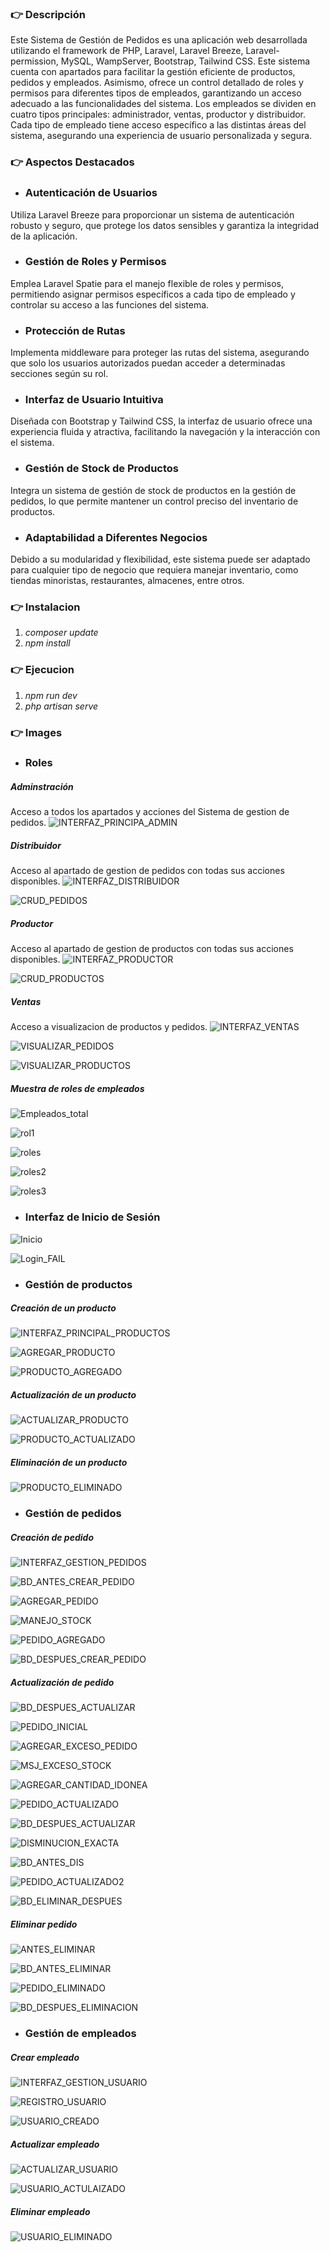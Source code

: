 ### 👉 Descripción

Este Sistema de Gestión de Pedidos es una aplicación web desarrollada utilizando el framework de PHP, Laravel, Laravel Breeze, Laravel-permission, MySQL, WampServer, Bootstrap, Tailwind CSS. Este sistema cuenta con apartados para facilitar la gestión eficiente de productos, pedidos y empleados. Asimismo, ofrece un control detallado de roles y permisos para diferentes tipos de empleados, garantizando un acceso adecuado a las funcionalidades del sistema. Los empleados se dividen en cuatro tipos principales: administrador, ventas, productor y distribuidor. Cada tipo de empleado tiene acceso específico a las distintas áreas del sistema, asegurando una experiencia de usuario personalizada y segura.

### 👉 Aspectos Destacados
+ ### Autenticación de Usuarios
Utiliza Laravel Breeze para proporcionar un sistema de autenticación robusto y seguro, que protege los datos sensibles y garantiza la integridad de la aplicación.

+ ### Gestión de Roles y Permisos
Emplea Laravel Spatie para el manejo flexible de roles y permisos, permitiendo asignar permisos específicos a cada tipo de empleado y controlar su acceso a las funciones del sistema.

+ ### Protección de Rutas
Implementa middleware para proteger las rutas del sistema, asegurando que solo los usuarios autorizados puedan acceder a determinadas secciones según su rol.

+ ### Interfaz de Usuario Intuitiva
Diseñada con Bootstrap y Tailwind CSS, la interfaz de usuario ofrece una experiencia fluida y atractiva, facilitando la navegación y la interacción con el sistema.

+ ### Gestión de Stock de Productos
Integra un sistema de gestión de stock de productos en la gestión de pedidos, lo que permite mantener un control preciso del inventario de productos.

+ ### Adaptabilidad a Diferentes Negocios
Debido a su modularidad y flexibilidad, este sistema puede ser adaptado para cualquier tipo de negocio que requiera manejar inventario, como tiendas minoristas, restaurantes, almacenes, entre otros.

### 👉 Instalacion

1. *composer update*
2. *npm install*

### 👉 Ejecucion

1. *npm run dev*
2. *php artisan serve*

### 👉 Images

+ ### Roles
##### Adminstración
Acceso a todos los apartados y acciones del Sistema de gestion de pedidos.
![INTERFAZ_PRINCIPA_ADMIN](https://github.com/RafaOnPC/SistemaGestionPedidos_Bakery/assets/128557603/a94f14e0-b2b2-4867-82d5-f9af23942d65)

##### Distribuidor
Acceso al apartado de gestion de pedidos con todas sus acciones disponibles.
![INTERFAZ_DISTRIBUIDOR](https://github.com/RafaOnPC/SistemaGestionPedidos_Bakery/assets/128557603/5490b156-2213-413e-9b00-7c40d6808ede)

![CRUD_PEDIDOS](https://github.com/RafaOnPC/SistemaGestionPedidos_Bakery/assets/128557603/986bfdc5-b9d8-4d4f-8ca0-4b949e50ff32)

##### Productor
Acceso al apartado de gestion de productos con todas sus acciones disponibles.
![INTERFAZ_PRODUCTOR](https://github.com/RafaOnPC/SistemaGestionPedidos_Bakery/assets/128557603/0ac4133f-39b1-4505-b113-1b94c4c0f12b)

![CRUD_PRODUCTOS](https://github.com/RafaOnPC/SistemaGestionPedidos_Bakery/assets/128557603/f17e3ede-691e-471a-b241-389d1daaa86c)

##### Ventas
Acceso a visualizacion de productos y pedidos.
![INTERFAZ_VENTAS](https://github.com/RafaOnPC/SistemaGestionPedidos_Bakery/assets/128557603/cd29a037-4e56-42b7-8985-a6c7c2414fec)

![VISUALIZAR_PEDIDOS](https://github.com/RafaOnPC/SistemaGestionPedidos_Bakery/assets/128557603/bc15aa27-582c-4e38-9e77-2c38461ee228)

![VISUALIZAR_PRODUCTOS](https://github.com/RafaOnPC/SistemaGestionPedidos_Bakery/assets/128557603/8ebc704c-2cb1-4434-b4d8-cce2c04b733f)


##### Muestra de roles de empleados

![Empleados_total](https://github.com/RafaOnPC/SistemaGestionPedidos_Bakery/assets/128557603/4a45ea98-5b8d-4d92-b101-dadfd32717d0)

![rol1](https://github.com/RafaOnPC/SistemaGestionPedidos_Bakery/assets/128557603/5e645b74-1e76-4484-963c-170241bb180c)

![roles](https://github.com/RafaOnPC/SistemaGestionPedidos_Bakery/assets/128557603/b11399c3-3625-463f-a3e9-8470fef91a85)

![roles2](https://github.com/RafaOnPC/SistemaGestionPedidos_Bakery/assets/128557603/d3a50efc-ce14-4faa-ae8c-a55199e1b4a5)

![roles3](https://github.com/RafaOnPC/SistemaGestionPedidos_Bakery/assets/128557603/e8f0469a-c60b-4cef-b1f7-dfad8543b74f)

+ ### Interfaz de Inicio de Sesión

![Inicio](https://github.com/RafaOnPC/SistemaGestionPedidos_Bakery/assets/128557603/9e0e53c9-34f3-4ad6-b8ed-1bb92dcca403)

![Login_FAIL](https://github.com/RafaOnPC/SistemaGestionPedidos_Bakery/assets/128557603/a3360389-3ecd-4ca9-b07b-0138c2636afe)

+ ### Gestión de productos

##### Creación de un producto

![INTERFAZ_PRINCIPAL_PRODUCTOS](https://github.com/RafaOnPC/SistemaGestionPedidos_Bakery/assets/128557603/c861fd6b-6e06-4a54-887a-74fc26cf1542)

![AGREGAR_PRODUCTO](https://github.com/RafaOnPC/SistemaGestionPedidos_Bakery/assets/128557603/9e6a8066-f5c7-45b9-9a18-22c50fbab86f)

![PRODUCTO_AGREGADO](https://github.com/RafaOnPC/SistemaGestionPedidos_Bakery/assets/128557603/ceafc121-a6a4-4e29-ad1e-6d2665dd1e51)

##### Actualización de un producto

![ACTUALIZAR_PRODUCTO](https://github.com/RafaOnPC/SistemaGestionPedidos_Bakery/assets/128557603/1e3ce2e7-16e9-4bd9-a0b2-31ead8114f05)

![PRODUCTO_ACTUALIZADO](https://github.com/RafaOnPC/SistemaGestionPedidos_Bakery/assets/128557603/c8470dd0-7208-4686-9f7c-4d0a8f8a2148)

##### Eliminación de un producto

![PRODUCTO_ELIMINADO](https://github.com/RafaOnPC/SistemaGestionPedidos_Bakery/assets/128557603/0ca4466e-42dd-4653-b0b9-fed8033cbc86)

+ ### Gestión de pedidos

##### Creación de pedido

![INTERFAZ_GESTION_PEDIDOS](https://github.com/RafaOnPC/SistemaGestionPedidos_Bakery/assets/128557603/2b28c138-73e3-4ccb-9f84-c2b538fa0f68)

![BD_ANTES_CREAR_PEDIDO](https://github.com/RafaOnPC/SistemaGestionPedidos_Bakery/assets/128557603/58b9aabe-c4dc-407e-bf88-b8a07d500173)

![AGREGAR_PEDIDO](https://github.com/RafaOnPC/SistemaGestionPedidos_Bakery/assets/128557603/dd128487-4186-44a3-88e4-1cd755732081)

![MANEJO_STOCK](https://github.com/RafaOnPC/SistemaGestionPedidos_Bakery/assets/128557603/a1238b49-b099-449e-939a-709caf828383)

![PEDIDO_AGREGADO](https://github.com/RafaOnPC/SistemaGestionPedidos_Bakery/assets/128557603/fb77d75d-323a-4c11-8170-1ae911051c72)

![BD_DESPUES_CREAR_PEDIDO](https://github.com/RafaOnPC/SistemaGestionPedidos_Bakery/assets/128557603/ae426e3b-8a9c-495f-a6e7-10625a5a5283)


##### Actualización de pedido

![BD_DESPUES_ACTUALIZAR](https://github.com/RafaOnPC/SistemaGestionPedidos_Bakery/assets/128557603/a623b502-79fb-4cca-9e4a-efd0fd6de5f2)

![PEDIDO_INICIAL](https://github.com/RafaOnPC/SistemaGestionPedidos_Bakery/assets/128557603/a4e74646-0323-4cee-bf3c-74b822340d66)

![AGREGAR_EXCESO_PEDIDO](https://github.com/RafaOnPC/SistemaGestionPedidos_Bakery/assets/128557603/a2c78784-2c94-46f6-9584-0de88a1cb54a)

![MSJ_EXCESO_STOCK](https://github.com/RafaOnPC/SistemaGestionPedidos_Bakery/assets/128557603/24d732c7-efb7-4819-ba23-fd5bbc1d35ac)

![AGREGAR_CANTIDAD_IDONEA](https://github.com/RafaOnPC/SistemaGestionPedidos_Bakery/assets/128557603/04740e35-4342-46f4-bd66-e864e0783567)

![PEDIDO_ACTUALIZADO](https://github.com/RafaOnPC/SistemaGestionPedidos_Bakery/assets/128557603/1ee44839-4723-409f-9950-ecdb63d514f2)

![BD_DESPUES_ACTUALIZAR](https://github.com/RafaOnPC/SistemaGestionPedidos_Bakery/assets/128557603/7a1670ff-0968-46d4-b83f-a5a45619dcb2)

![DISMINUCION_EXACTA](https://github.com/RafaOnPC/SistemaGestionPedidos_Bakery/assets/128557603/204f842f-80bb-422d-bc84-a18191c07bf2)

![BD_ANTES_DIS](https://github.com/RafaOnPC/SistemaGestionPedidos_Bakery/assets/128557603/78d884d0-cedb-4ba8-abe9-0bc3e18d52fd)

![PEDIDO_ACTUALIZADO2](https://github.com/RafaOnPC/SistemaGestionPedidos_Bakery/assets/128557603/92983024-7dc2-4b0e-b056-10b6e24b82e2)

![BD_ELIMINAR_DESPUES](https://github.com/RafaOnPC/SistemaGestionPedidos_Bakery/assets/128557603/11659e72-e806-4fc6-be96-09b4895a012a)

##### Eliminar pedido

![ANTES_ELIMINAR](https://github.com/RafaOnPC/SistemaGestionPedidos_Bakery/assets/128557603/c2107831-d19e-4c03-af47-ebced2f5003d)

![BD_ANTES_ELIMINAR](https://github.com/RafaOnPC/SistemaGestionPedidos_Bakery/assets/128557603/5fb41f5d-cebe-4aa8-b03b-34582de2ecf4)

![PEDIDO_ELIMINADO](https://github.com/RafaOnPC/SistemaGestionPedidos_Bakery/assets/128557603/e0da169b-ca69-407d-96d3-9577420d3616)

![BD_DESPUES_ELIMINACION](https://github.com/RafaOnPC/SistemaGestionPedidos_Bakery/assets/128557603/219c7c4e-cc41-4670-8036-8bb3d4e8f6c4)

+ ### Gestión de empleados

##### Crear empleado

![INTERFAZ_GESTION_USUARIO](https://github.com/RafaOnPC/SistemaGestionPedidos_Bakery/assets/128557603/b86c81f5-fef3-474c-bd5d-f5caa87f0ff0)

![REGISTRO_USUARIO](https://github.com/RafaOnPC/SistemaGestionPedidos_Bakery/assets/128557603/8074fd76-9cdd-43d0-a0a1-49d5505401b5)

![USUARIO_CREADO](https://github.com/RafaOnPC/SistemaGestionPedidos_Bakery/assets/128557603/2f206f34-19d4-46af-9f43-adb34620e732)

##### Actualizar empleado

![ACTUALIZAR_USUARIO](https://github.com/RafaOnPC/SistemaGestionPedidos_Bakery/assets/128557603/e61aaff2-443f-4ef1-be90-aa8112feb90f)

![USUARIO_ACTULAIZADO](https://github.com/RafaOnPC/SistemaGestionPedidos_Bakery/assets/128557603/295f6382-7ffd-4d1c-b1ba-8c366c10f415)

##### Eliminar empleado

![USUARIO_ELIMINADO](https://github.com/RafaOnPC/SistemaGestionPedidos_Bakery/assets/128557603/6efca1fc-3978-4a27-a930-6609bc03ec1e)

